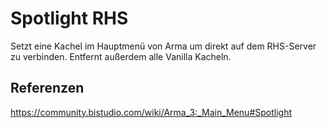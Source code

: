 # Spotlight RHS

Setzt eine Kachel im Hauptmenü von Arma um direkt auf dem RHS-Server zu verbinden. Entfernt außerdem alle Vanilla Kacheln.

## Referenzen

<https://community.bistudio.com/wiki/Arma_3:_Main_Menu#Spotlight>
